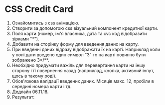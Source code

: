 # CSS Credit Card #
1. Ознайомитись з css анімацією.
2. Створити за допомогою css візуальний компонент кредитної карти.
3. Поля карти (номер, ім'я власника, дата та cvc код відобразити зірками "*").
4. Добавити на сторінку форму для введення даних на карту.
5. При введенні даних відразу відображати їх на карті. Наприклад коли у полі дати введено один символ "3" то на карті
повинно бути зображено 3*/**.
6. Необхідно придумати важіль для перевертання карти на іншу сторону і її повернення назад (наприклад, кнопка, активний
інпут, щось в такому роді).
7. Обов'язкова валідації введених даних. Місяців макс. 12, пробіли в середині номера карти і тд.
8. Дедлайн 06.11.18.
9. Результат: 